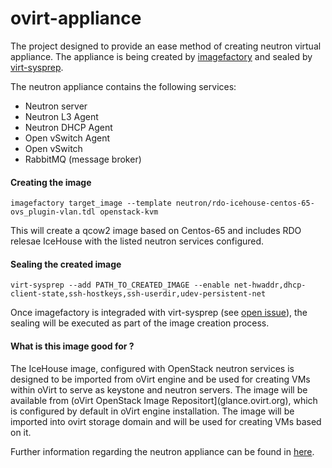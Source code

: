 ovirt-appliance
===============

The project designed to provide an ease method of creating neutron virtual appliance.
The appliance is being created by [imagefactory](http://imgfac.org/) and sealed by [virt-sysprep](ttp://libguestfs.org/virt-sysprep.1.html).

The neutron appliance contains the following services:
* Neutron server
* Neutron L3 Agent
* Neutron DHCP Agent
* Open vSwitch Agent
* Open vSwitch
* RabbitMQ (message broker)
    
#### Creating the image
    imagefactory target_image --template neutron/rdo-icehouse-centos-65-ovs_plugin-vlan.tdl openstack-kvm

This will create a qcow2 image based on Centos-65 and includes RDO relesae IceHouse with the listed neutron services configured.

#### Sealing the created image
    virt-sysprep --add PATH_TO_CREATED_IMAGE --enable net-hwaddr,dhcp-client-state,ssh-hostkeys,ssh-userdir,udev-persistent-net
Once imagefactory is integraded with virt-sysprep (see [open issue](https://github.com/redhat-imaging/imagefactory/issues/329)), the sealing will be executed as part of the image creation process.

#### What is this image good for ?
The IceHouse image, configured with OpenStack neutron services is designed to be imported from oVirt engine and be used for creating VMs within oVirt to serve as keystone and neutron servers. 
The image will be available from (oVirt OpenStack Image Repositort](glance.ovirt.org), which is configured by default in oVirt engine installation. The image will be imported into ovirt storage domain and will be used for creating VMs based on it.

Further information regarding the neutron appliance can be found in [here](http://www.ovirt.org/Features/NeutronVirtualAppliance).
